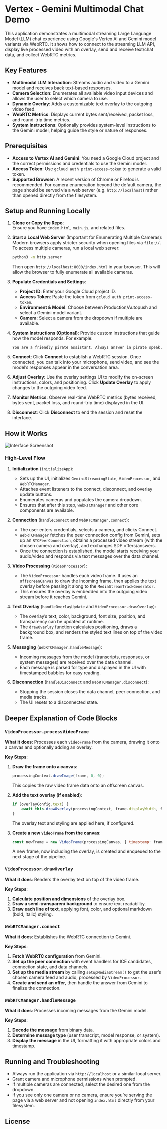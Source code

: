 # Vertex - Gemini Multimodal Chat Demo

This application demonstrates a multimodal streaming Large Language Model (LLM) chat experience using Google's Vertex AI and Gemini model variants via WebRTC. It shows how to connect to the streaming LLM API, display live processed video with an overlay, send and receive text/chat data, and collect WebRTC metrics.

## Key Features

- **Multimodal LLM Interaction**: Streams audio and video to a Gemini model and receives back text-based responses.
- **Camera Selection**: Enumerates all available video input devices and allows the user to select which camera to use.  
- **Dynamic Overlay**: Adds a customizable text overlay to the outgoing video feed.
- **WebRTC Metrics**: Displays current bytes sent/received, packet loss, and round-trip time metrics.
- **System Instructions**: Optionally provides system-level instructions to the Gemini model, helping guide the style or nature of responses.

## Prerequisites

- **Access to Vertex AI and Gemini**: You need a Google Cloud project and the correct permissions and credentials to use the Gemini model.
- **Access Token**: Use `gcloud auth print-access-token` to generate a valid token.
- **Supported Browser**: A recent version of Chrome or Firefox is recommended. For camera enumeration beyond the default camera, the page should be served via a web server (e.g. `http://localhost`) rather than opened directly from the filesystem.

## Setup and Running Locally

1. **Clone or Copy the Repo**:  
   Ensure you have `index.html`, `main.js`, and related files.

2. **Start a Local Web Server** (Important for Enumerating Multiple Cameras):  
   Modern browsers apply stricter security when opening files via `file://`. To access multiple cameras, run a local web server:
   ```bash
   python3 -m http.server
   ```
   
   Then open `http://localhost:8000/index.html` in your browser. This will allow the browser to fully enumerate all available cameras.

3. **Populate Credentials and Settings**:
   - **Project ID**: Enter your Google Cloud project ID.
   - **Access Token**: Paste the token from `gcloud auth print-access-token`.
   - **Environment & Model**: Choose between Production/Autopush and select a Gemini model variant.
   - **Camera**: Select a camera from the dropdown if multiple are available.

4. **System Instructions (Optional)**:
   Provide custom instructions that guide how the model responds. For example:
   ```  
   You are a friendly pirate assistant. Always answer in pirate speak.
   ```

5. **Connect**:
   Click **Connect** to establish a WebRTC session. Once connected, you can talk into your microphone, send video, and see the model’s responses appear in the conversation area.

6. **Adjust Overlay**:
   Use the overlay settings UI to modify the on-screen instructions, colors, and positioning. Click **Update Overlay** to apply changes to the outgoing video feed.

7. **Monitor Metrics**:
   Observe real-time WebRTC metrics (bytes received, bytes sent, packet loss, and round-trip time) displayed in the UI.

8. **Disconnect**:
   Click **Disconnect** to end the session and reset the interface.

## How it Works

![Interface Screenshot](images/app-screenshot.png)

### High-Level Flow

1. **Initialization** (`initializeApp`):
   - Sets up the UI, initializes `GeminiStreamingState`, `VideoProcessor`, and `WebRTCManager`.
   - Attaches event listeners to the connect, disconnect, and overlay update buttons.
   - Enumerates cameras and populates the camera dropdown.
   - Ensures that after this step, `webRTCManager` and other core components are available.

2. **Connection** (`handleConnect` and `WebRTCManager.connect`):
   - The user enters credentials, selects a camera, and clicks Connect.
   - `WebRTCManager` fetches the peer connection config from Gemini, sets up an `RTCPeerConnection`, obtains a processed video stream (with the chosen camera and overlay), and exchanges SDP offers/answers.
   - Once the connection is established, the model starts receiving your audio/video and responds via text messages over the data channel.

3. **Video Processing** (`VideoProcessor`):
   - The `VideoProcessor` handles each video frame. It uses an `OffscreenCanvas` to draw the incoming frame, then applies the text overlay before passing it along to the `MediaStreamTrackGenerator`.
   - This ensures the overlay is embedded into the outgoing video stream before it reaches Gemini.

4. **Text Overlay** (`handleOverlayUpdate` and `VideoProcessor.drawOverlay`):
   - The overlay’s text, color, background, font size, position, and transparency can be updated at runtime.
   - The `drawOverlay` function calculates positioning, draws a background box, and renders the styled text lines on top of the video frame.

5. **Messaging** (`WebRTCManager.handleMessage`):
   - Incoming messages from the model (transcripts, responses, or system messages) are received over the data channel.
   - Each message is parsed for type and displayed in the UI with timestamped bubbles for easy reading.

6. **Disconnection** (`handleDisconnect` and `WebRTCManager.disconnect`):
   - Stopping the session closes the data channel, peer connection, and media tracks.
   - The UI resets to a disconnected state.

## Deeper Explanation of Code Blocks

### `VideoProcessor.processVideoFrame`

**What it does**: Processes each `VideoFrame` from the camera, drawing it onto a canvas and optionally adding an overlay.

**Key Steps**:
1. **Draw the frame onto a canvas**:
   ```js
   processingContext.drawImage(frame, 0, 0);
   ```
   This copies the raw video frame data onto an offscreen canvas.

2. **Add the text overlay (if enabled)**:
   ```js
   if (overlayConfig.text) {
       await this.drawOverlay(processingContext, frame.displayWidth, frame.displayHeight);
   }
   ```
   The overlay text and styling are applied here, if configured.

3. **Create a new `VideoFrame` from the canvas**:
   ```js
   const newFrame = new VideoFrame(processingCanvas, { timestamp: frame.timestamp });
   ```
   A new frame, now including the overlay, is created and enqueued to the next stage of the pipeline.

### `VideoProcessor.drawOverlay`

**What it does**: Renders the overlay text on top of the video frame.

**Key Steps**:
1. **Calculate position and dimensions** of the overlay box.
2. **Draw a semi-transparent background** to ensure text readability.
3. **Draw each line of text**, applying font, color, and optional markdown (bold, italic) styling.

### `WebRTCManager.connect`

**What it does**: Establishes the WebRTC connection to Gemini.

**Key Steps**:
1. **Fetch WebRTC configuration** from Gemini.
2. **Set up the peer connection** with event handlers for ICE candidates, connection state, and data channels.
3. **Set up the media stream** by calling `setupMediaStream()` to get the user’s chosen camera feed and audio, processed by `VideoProcessor`.
4. **Create and send an offer**, then handle the answer from Gemini to finalize the connection.

### `WebRTCManager.handleMessage`

**What it does**: Processes incoming messages from the Gemini model.

**Key Steps**:
1. **Decode the message** from binary data.
2. **Determine message type** (user transcript, model response, or system).
3. **Display the message** in the UI, formatting it with appropriate colors and timestamp.

## Running and Troubleshooting

- Always run the application via `http://localhost` or a similar local server.  
- Grant camera and microphone permissions when prompted.
- If multiple cameras are connected, select the desired one from the dropdown.
- If you see only one camera or no camera, ensure you’re serving the page via a web server and not opening `index.html` directly from your filesystem.

## License

